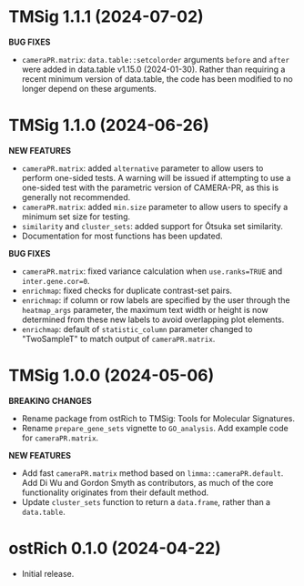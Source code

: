 # TMSig 1.1.1 (2024-07-02)

**BUG FIXES**

- `cameraPR.matrix`: `data.table::setcolorder` arguments `before` and `after` were added in data.table v1.15.0 (2024-01-30). Rather than requiring a recent minimum version of data.table, the code has been modified to no longer depend on these arguments.


# TMSig 1.1.0 (2024-06-26)

**NEW FEATURES**

- `cameraPR.matrix`: added `alternative` parameter to allow users to perform one-sided tests. A warning will be issued if attempting to use a one-sided test with the parametric version of CAMERA-PR, as this is generally not recommended.
- `cameraPR.matrix`: added `min.size` parameter to allow users to specify a minimum set size for testing.
- `similarity` and `cluster_sets`: added support for Ōtsuka set similarity.
- Documentation for most functions has been updated.

**BUG FIXES**

- `cameraPR.matrix`: fixed variance calculation when `use.ranks=TRUE` and `inter.gene.cor=0`.
- `enrichmap`: fixed checks for duplicate contrast-set pairs. 
- `enrichmap`: if column or row labels are specified by the user through the `heatmap_args` parameter, the maximum text width or height is now determined from these new labels to avoid overlapping plot elements.
- `enrichmap`: default of `statistic_column` parameter changed to "TwoSampleT" to match output of `cameraPR.matrix`.


# TMSig 1.0.0 (2024-05-06)

**BREAKING CHANGES**

- Rename package from ostRich to TMSig: Tools for Molecular Signatures.
- Rename `prepare_gene_sets` vignette to `GO_analysis`. Add example code for `cameraPR.matrix`.

**NEW FEATURES**

- Add fast `cameraPR.matrix` method based on `limma::cameraPR.default`. Add Di Wu and Gordon Smyth as contributors, as much of the core functionality originates from their default method.
- Update `cluster_sets` function to return a `data.frame`, rather than a `data.table`.


# ostRich 0.1.0 (2024-04-22)

- Initial release.
